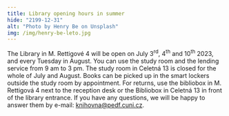 ```yaml
---
title: Library opening hours in summer
hide: "2199-12-31"
alt: "Photo by Henry Be on Unsplash"
img: /img/henry-be-leto.jpg
---
```


The Library in M. Rettigové 4 will be open on July 3<sup>rd</sup>, 4<sup>th</sup> and 10<sup>th</sup> 2023, and every
Tuesday in August. You can use the study room and the lending service from 9 am
to 3 pm. The study room in Celetná 13 is closed for the whole of July and
August. Books can be picked up in the smart lockers outside the study room by
appointment. For returns, use the bibliobox in M. Rettigová 4 next to the
reception desk or the Bibliobox in Celetná 13 in front of the library entrance.
If you have any questions, we will be happy to answer them by e-mail:
<a href="mailto:knihovna@pedf.cuni.cz">knihovna@pedf.cuni.cz</a>.
